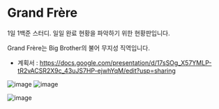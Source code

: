 # Grand Frère

1일 1백준 스터디. 일일 완료 현황을 파악하기 위한 현황판입니다.

Grand Frère는 Big Brother의 불어 무지성 직역입니다.

* 계획서 : https://docs.google.com/presentation/d/17sSOg_X57YMLP-tR2vACSR2X9c_43uJS7HP-ejwhYqM/edit?usp=sharing


![image](https://github.com/wonjinYi/grand-frere/assets/25413566/8d98c664-d7fc-4df6-a7c4-e80a0c24b469)
![image](https://github.com/wonjinYi/grand-frere/assets/25413566/bec1a5d0-7d14-477d-8218-929e0c3f5b8a)

![image](https://github.com/wonjinYi/grand-frere/assets/25413566/9e65673b-6d0f-4da2-a079-0ba429728f96)
